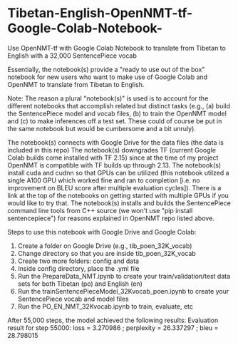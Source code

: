 # Tibetan-English-OpenNMT-tf-Google-Colab-Notebook-
Use OpenNMT-tf with Google Colab Notebook to translate from Tibetan to English with a 32,000 SentencePiece vocab

Essentially, the notebook(s) provide a "ready to use out of the box" notebook for new users who want to make use of Google Colab and OpenNMT to translate from Tibetan to English.

Note: The reason a plural "notebook(s)" is used is to account for the different notebooks that accomplish related but distinct tasks (e.g., (a) build the SentencePiece model and vocab files, (b) to train the OpenNMT model and (c) to make inferences off a test set. These could of course be put in the same notebook but would be cumbersome and a bit unruly).

The notebook(s) connects with Google Drive for the data files (the data is included in this repo)
The notebook(s) downgrades TF (current Google Colab builds come installed with TF 2.15) since at the time of my project OpenNMT is compatible with TF builds up through 2.13.
The notebook(s) install cuda and cudnn so that GPUs can be utilized (this notebook utilzed a single A100 GPU which worked fine and ran to completion [i.e. no improvement on BLEU score after multiple evaluation cycles]). There is a link at the top of the notebooks on getting started with multiple GPUs if you would like to try that.
The notebook(s) installs and builds the SentencePiece command line tools from C++ source (we won't use "pip install sentencepiece") for reasons explained in OpenNMT repo listed above.

Steps to use this notebook with Google Drive and Google Colab:

1) Create a folder on Google Drive (e.g., tib_poen_32K_vocab)
2) Change directory so that you are inside tib_poen_32K_vocab
3) Create two more folders: config and data
4) Inside config directory, place the .yml file
5) Run the PrepareData_NMT.ipynb to create your train/validation/test data sets for both Tibetan (po) and English (en)
6) Run the trainSentencePieceModel_32Kvocab_poen.ipynb to create your SentencePiece vocab and model files
7) Run the PO_EN_NMT_32Kvocab.ipynb to train, evaluate, etc

After 55,000 steps, the model achieved the following results:
Evaluation result for step 55000: loss = 3.270986 ; perplexity = 26.337297 ; bleu = 28.798015
